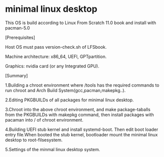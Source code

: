 # minimal linux desktop
This OS is build according to Linux From Scratch 11.0 book and install with pacman-5.0


[Prerequisites]

Host OS must pass version-check.sh of LFSbook.

Machine architecture: x86_64, UEFI, GPTpartition.

Graphics: nvidia card (or any Integrated GPU).


[Summary]

1.Building a chroot environment where /tools has the required commands to run chroot and Arch Build System(gcc,pacman,makepkg..).

2.Editing PKGBUILDs of all packages for minimal linux desktop.

3.Chroot into the above chroot environment, and make package-taballs from the PKGBUILDs with makepkg command, then install packages with pacaman into / of chroot environment. 

4.Building UEFI stub kernel and install systemd-boot. Then edit boot loader entry file.When booted the stub kernel, bootloader mount the minimal linux desktop to root-filsesystem.

5.Settings of the minmal linux desktop system.
